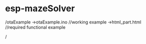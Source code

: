 # esp-mazeSolver


/otaExample
->otaExample.ino        //working example
->html_part.html        //required functional example

/